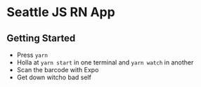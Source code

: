 # Seattle JS RN App

## Getting Started

- Press `yarn`
- Holla at `yarn start` in one terminal and `yarn watch` in another
- Scan the barcode with Expo
- Get down witcho bad self